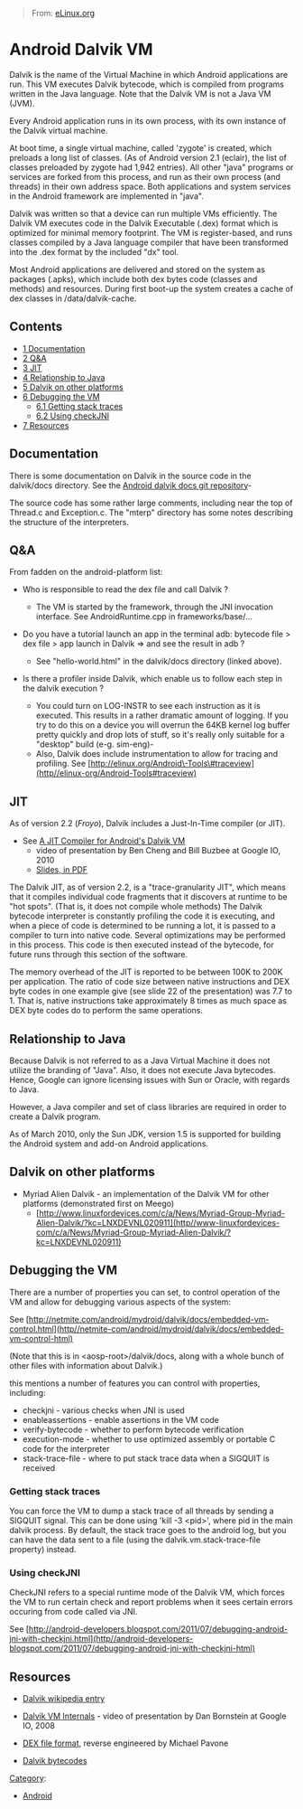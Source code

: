 > From: [eLinux.org](http://eLinux.org/Android_Dalvik_VM "http://eLinux.org/Android_Dalvik_VM")


# Android Dalvik VM



Dalvik is the name of the Virtual Machine in which Android applications
are run. This VM executes Dalvik bytecode, which is compiled from
programs written in the Java language. Note that the Dalvik VM is not a
Java VM (JVM).

Every Android application runs in its own process, with its own instance
of the Dalvik virtual machine.

At boot time, a single virtual machine, called 'zygote' is created,
which preloads a long list of classes. (As of Android version 2.1
(eclair), the list of classes preloaded by zygote had 1,942 entries).
All other "java" programs or services are forked from this process, and
run as their own process (and threads) in their own address space. Both
applications and system services in the Android framework are
implemented in "java".

Dalvik was written so that a device can run multiple VMs efficiently.
The Dalvik VM executes code in the Dalvik Executable (.dex) format which
is optimized for minimal memory footprint. The VM is register-based, and
runs classes compiled by a Java language compiler that have been
transformed into the .dex format by the included "dx" tool.

Most Android applications are delivered and stored on the system as
packages (.apks), which include both dex bytes code (classes and
methods) and resources. During first boot-up the system creates a cache
of dex classes in /data/dalvik-cache.

## Contents

-   [1 Documentation](#documentation)
-   [2 Q&A](#q-26a)
-   [3 JIT](#jit)
-   [4 Relationship to Java](#relationship-to-java)
-   [5 Dalvik on other platforms](#dalvik-on-other-platforms)
-   [6 Debugging the VM](#debugging-the-vm)
    -   [6.1 Getting stack traces](#getting-stack-traces)
    -   [6.2 Using checkJNI](#using-checkjni)
-   [7 Resources](#resources)

## Documentation

There is some documentation on Dalvik in the source code in the
dalvik/docs directory. See the [Android dalvik docs git
repository](http//android-git.kernel.org/?p=platform/dalvik.git;a=tree;f=docs;)-

The source code has some rather large comments, including near the top
of Thread.c and Exception.c. The "mterp" directory has some notes
describing the structure of the interpreters.

## Q&A

From fadden on the android-platform list:

-   Who is responsible to read the dex file and call Dalvik ?
    -   The VM is started by the framework, through the JNI invocation
        interface. See AndroidRuntime.cpp in frameworks/base/...

-   Do you have a tutorial launch an app in the terminal adb: bytecode
    file \> dex file \> app launch in Dalvik =\> and see the result in
    adb ?
    -   See "hello-world.html" in the dalvik/docs directory (linked
        above).

-   Is there a profiler inside Dalvik, which enable us to follow each
    step in the dalvik execution ?
    -   You could turn on LOG\-INSTR to see each instruction as it is
        executed. This results in a rather dramatic amount of logging.
        If you try to do this on a device you will overrun the 64KB
        kernel log buffer pretty quickly and drop lots of stuff, so it's
        really only suitable for a "desktop" build (e-g. sim-eng)-
    -   Also, Dalvik does include instrumentation to allow for tracing
        and profiling. See
        [http://elinux.org/Android\-Tools\#traceview](http//elinux-org/Android-Tools#traceview)



## JIT

As of version 2.2 (*Froyo*), Dalvik includes a Just-In-Time compiler (or
JIT).

-   See [A JIT Compiler for Android's Dalvik
    VM](http//code-google.com/events/io/2010/sessions/jit-compiler-androids-dalvik-vm-html)
    - video of presentation by Ben Cheng and Bill Buzbee at Google IO,
    2010
    -   [Slides, in
        PDF](http//dl-google.com/googleio/2010/android-jit-compiler-androids-dalvik-vm-pdf)

The Dalvik JIT, as of version 2.2, is a "trace-granularity JIT", which
means that it compiles individual code fragments that it discovers at
runtime to be "hot spots". (That is, it does not compile whole methods)
The Dalvik bytecode interpreter is constantly profiling the code it is
executing, and when a piece of code is determined to be running a lot,
it is passed to a compiler to turn into native code. Several
optimizations may be performed in this process. This code is then
executed instead of the bytecode, for future runs through this section
of the software.

The memory overhead of the JIT is reported to be between 100K to 200K
per application. The ratio of code size between native instructions and
DEX byte codes in one example give (see slide 22 of the presentation)
was 7.7 to 1. That is, native instructions take approximately 8 times as
much space as DEX byte codes do to perform the same operations.

## Relationship to Java

Because Dalvik is not referred to as a Java Virtual Machine it does not
utilize the branding of "Java". Also, it does not execute Java
bytecodes. Hence, Google can ignore licensing issues with Sun or Oracle,
with regards to Java.

However, a Java compiler and set of class libraries are required in
order to create a Dalvik program.

As of March 2010, only the Sun JDK, version 1.5 is supported for
building the Android system and add-on Android applications.

## Dalvik on other platforms

-   Myriad Alien Dalvik - an implementation of the Dalvik VM for other
    platforms (demonstrated first on Meego)
    -   [http://www.linuxfordevices.com/c/a/News/Myriad-Group-Myriad-Alien-Dalvik/?kc=LNXDEVNL020911](http//www-linuxfordevices-com/c/a/News/Myriad-Group-Myriad-Alien-Dalvik/?kc=LNXDEVNL020911)

## Debugging the VM

There are a number of properties you can set, to control operation of
the VM and allow for debugging various aspects of the system:

See
[http://netmite.com/android/mydroid/dalvik/docs/embedded-vm-control.html](http//netmite-com/android/mydroid/dalvik/docs/embedded-vm-control-html)

(Note that this is in \<aosp-root\>/dalvik/docs, along with a whole
bunch of other files with information about Dalvik.)

this mentions a number of features you can control with properties,
including:

-   checkjni - various checks when JNI is used
-   enableassertions - enable assertions in the VM code
-   verify-bytecode - whether to perform bytecode verification
-   execution-mode - whether to use optimized assembly or portable C
    code for the interpreter
-   stack-trace-file - where to put stack trace data when a SIGQUIT is
    received

### Getting stack traces

You can force the VM to dump a stack trace of all threads by sending a
SIGQUIT signal. This can be done using 'kill -3 \<pid\>', where pid in
the main dalvik process. By default, the stack trace goes to the android
log, but you can have the data sent to a file (using the
dalvik.vm.stack-trace-file property) instead.

### Using checkJNI

CheckJNI refers to a special runtime mode of the Dalvik VM, which forces
the VM to run certain check and report problems when it sees certain
errors occuring from code called via JNI.

See
[http://android-developers.blogspot.com/2011/07/debugging-android-jni-with-checkjni.html](http//android-developers-blogspot.com/2011/07/debugging-android-jni-with-checkjni-html)

## Resources

-   [Dalvik wikipedia
    entry](http//en-wikipedia-org/wiki/Dalvik-(software))

-   [Dalvik VM
    Internals](http//sites-google-com/site/io/dalvik-vm-internals) -
    video of presentation by Dan Bornstein at Google IO, 2008

-   [DEX file format](http//www-retrodev.com/android/dexformat-html),
    reverse engineered by Michael Pavone

-   [Dalvik
    bytecodes](http//developer-android.com/reference/dalvik/bytecode/Opcodes-html)


[Category](http://eLinux.org/SpecialCategories "Special:Categories"):

-   [Android](http://eLinux.org/CategoryAndroid "Category:Android")

